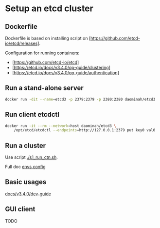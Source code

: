 # Setup an etcd cluster


## Dockerfile

Dockerfile is based on installing script on [https://github.com/etcd-io/etcd/releases].

Configuration for running containers:

* [https://github.com/etcd-io/etcd]
* [https://etcd.io/docs/v3.4.0/op-guide/clustering]
* [https://etcd.io/docs/v3.4.0/op-guide/authentication]


## Run a stand-alone server

````bash
docker run -dit --name=etcd3 -p 2379:2379 -p 2380:2380 daominah/etcd3
````

## Run client etcdctl

````bash
docker run -it --rm --network=host daominah/etcd3 \
    /opt/etcd/etcdctl --endpoints=http://127.0.0.1:2379 put key0 val0
````

## Run a cluster

Use script [./s1_run_ctn.sh](./s1_run_ctn.sh).

Full doc [envs config](https://etcd.io/docs/v3.4.0/op-guide/configuration/)

## Basic usages

[docs/v3.4.0/dev-guide](https://etcd.io/docs/v3.4.0/dev-guide/interacting_v3/)

## GUI client

TODO
